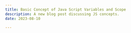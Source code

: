 ```yaml
---
title: Basic Concept of Java Script Variables and Scope 
description: A new blog post discussing JS concepts.
date: 2023-08-10

---
```

